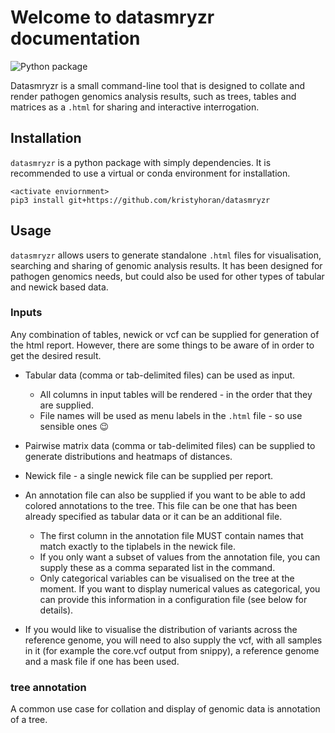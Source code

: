 # Welcome to datasmryzr documentation

![Python package](https://github.com/kristyhoran/datasmryzr/actions/workflows/python-package.yml/badge.svg)


Datasmryzr is a small command-line tool that is designed to collate and render pathogen genomics analysis results, such as trees, tables and matrices as a `.html` for sharing and interactive interrogation. 

## Installation

`datasmryzr` is a python package with simply dependencies. It is recommended to use a virtual or conda environment for installation.

```
<activate enviornment>
pip3 install git+https://github.com/kristyhoran/datasmryzr
```

## Usage

`datasmryzr` allows users to generate standalone `.html` files for visualisation, searching and sharing of genomic analysis results. It has been designed for pathogen genomics needs, but could also be used for other types of tabular and newick based data.

### Inputs

Any combination of tables, newick or vcf can be supplied for generation of the html report. However, there are some things to be aware of in order to get the desired result.

* Tabular data (comma or tab-delimited files) can be used as input. 
    * All columns in input tables will be rendered - in the order that they are supplied.
    * File names will be used as menu labels in the `.html` file - so use sensible ones :wink:

* Pairwise matrix data (comma or tab-delimited files) can be supplied to generate distributions and heatmaps of distances.

* Newick file - a single newick file can be supplied per report.

* An annotation file can also be supplied if you want to be able to add colored annotations to the tree. This file can be one that has been already specified as tabular data or it can be an additional file.
    * The first column in the annotation file MUST contain names that match exactly to the tiplabels in the newick file.
    * If you only want a subset of values from the annotation file, you can supply these as a comma separated list in the command.
    * Only categorical variables can be visualised on the tree at the moment. If you want to display numerical values as categorical, you can provide this information in a configuration file (see below for details).

* If you would like to visualise the distribution of variants across the reference genome, you will need to also supply the vcf, with all samples in it (for example the core.vcf output from snippy), a reference genome and a mask file if one has been used.

### tree annotation

A common use case for collation and display of genomic data is annotation of a tree. 